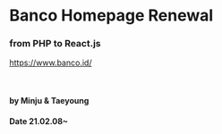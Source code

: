 # Banco Homepage Renewal

### from PHP to React.js

https://www.banco.id/

<br>

#### by Minju & Taeyoung

#### Date 21.02.08~
